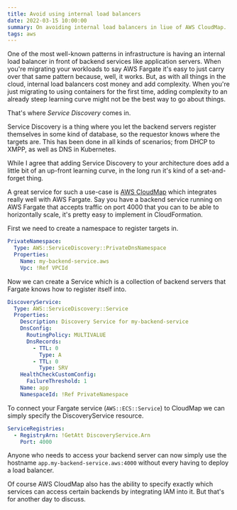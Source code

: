 ```yaml
---
title: Avoid using internal load balancers
date: 2022-03-15 10:00:00
summary: On avoiding internal load balancers in liue of AWS CloudMap.
tags: aws
---
```


One of the most well-known patterns in infrastructure is having an internal load balancer in front of backend services like application servers. When you're migrating your workloads to say AWS Fargate it's easy to just carry over that same pattern because, well, it works. But, as with all things in the cloud, internal load balancers cost money and add complexity. When you're just migrating to using containers for the first time, adding complexity to an already steep learning curve might not be the best way to go about things.

That's where _Service Discovery_ comes in.

Service Discovery is a thing where you let the backend servers register themselves in some kind of database, so the requestor knows where the targets are. This has been done in all kinds of scenarios; from DHCP to XMPP, as well as DNS in Kubernetes.

While I agree that adding Service Discovery to your architecture does add a little bit of an up-front learning curve, in the long run it's kind of a set-and-forget thing.

A great service for such a use-case is [AWS CloudMap](https://aws.amazon.com/cloud-map/) which integrates really well with AWS Fargate. Say you have a backend service running on AWS Fargate that accepts traffic on port 4000 that you can to be able to horizontally scale, it's pretty easy to implement in CloudFormation.

First we need to create a namespace to register targets in.

```yml
PrivateNamespace:
  Type: AWS::ServiceDiscovery::PrivateDnsNamespace
  Properties:
    Name: my-backend-service.aws
    Vpc: !Ref VPCId
```

Now we can create a Service which is a collection of backend servers that Fargate knows how to register itself into.

```yml
DiscoveryService:
  Type: AWS::ServiceDiscovery::Service
  Properties:
    Description: Discovery Service for my-backend-service
    DnsConfig:
      RoutingPolicy: MULTIVALUE
      DnsRecords:
        - TTL: 0
          Type: A
        - TTL: 0
          Type: SRV
    HealthCheckCustomConfig:
      FailureThreshold: 1
    Name: app
    NamespaceId: !Ref PrivateNamespace
```

To connect your Fargate service (`AWS::ECS::Service`) to CloudMap we can simply specify the DiscoveryService resource.

```yml
ServiceRegistries:
  - RegistryArn: !GetAtt DiscoveryService.Arn
    Port: 4000
```

Anyone who needs to access your backend server can now simply use the hostname `app.my-backend-service.aws:4000` without every having to deploy a load balancer.

Of course AWS CloudMap also has the ability to specify exactly which services can access certain backends by integrating IAM into it. But that's for another day to discuss.
